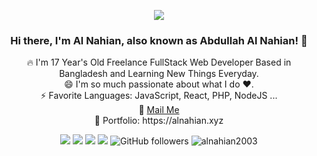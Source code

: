 <p align="center">
<img src="https://static.dribbble.com/users/730703/screenshots/6581243/avento.gif">
</p>
<h3 align="center">Hi there, I'm Al Nahian, also known as Abdullah Al Nahian! 👋 </h3>
<p align="center">
🔥 I'm 17 Year's Old Freelance FullStack Web Developer Based in Bangladesh and Learning New Things Everyday. <br>
😄 I'm so much passionate about what I do ♥. <br>
⚡ Favorite Languages: JavaScript, React, PHP, NodeJS ... <br>
📧 <a href="mailto: a.alnahian2003@gmail.com"> Mail Me </a> <br>
🎨 Portfolio: https://alnahian.xyz <br>
</p>

<p align="center">
<img href="https://facebook.com/alnahian2003" src="https://img.shields.io/badge/-alnahian2003-1877F2?style=flat&labelColor=1877F2&logo=facebook&logoColor=white&link=https://facebook.com/alnahian2003">
<img src="https://img.shields.io/badge/-@alnahian2003-1ca0f1?style=flat&labelColor=1ca0f1&logo=twitter&logoColor=white&link=https://twitter.com/alnahian2003">
<img src="https://img.shields.io/badge/-alnahian2003-1877F2?style=flat&labelColor=053eff&logo=behance&logoColor=white&link=https://behance.net/alnahian2003">
<img src="https://img.shields.io/badge/-Email-c14438?style=flat&logo=Gmail&logoColor=white&link=mailto:a.alnahian2003@gmail.com">
<img alt="GitHub followers" src="https://img.shields.io/github/followers/alnahian2003?label=Github&style=flat">
<img src="https://komarev.com/ghpvc/?username=alnahian2003&label=Views&color=brightgreen&style=flat" alt="alnahian2003" />
</p
